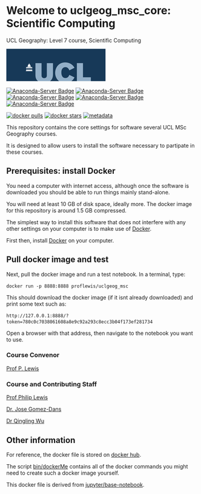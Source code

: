 # Welcome to uclgeog_msc_core: Scientific Computing 
UCL Geography: Level 7 course, Scientific Computing



![](images/ucl_logo.png)

[![Anaconda-Server Badge](https://anaconda.org/proflewis/uclgeog_msc/badges/platforms.svg)](https://anaconda.org/proflewis/uclgeog_msc)
[![Anaconda-Server Badge](https://anaconda.org/proflewis/uclgeog_msc/badges/latest_release_date.svg)](https://anaconda.org/proflewis/uclgeog_msc)
[![Anaconda-Server Badge](https://anaconda.org/proflewis/uclgeog_msc/badges/version.svg)](https://anaconda.org/proflewis/uclgeog_msc)
[![Anaconda-Server Badge](https://anaconda.org/proflewis/uclgeog_msc/badges/downloads.svg)](https://anaconda.org/proflewis/uclgeog_msc)
[![Anaconda-Server Badge](https://anaconda.org/proflewis/uclgeog_msc/badges/installer/conda.svg)](https://conda.anaconda.org/proflewis)

[![docker pulls](https://img.shields.io/docker/pulls/proflewis/uclgeog_msc.svg)](https://hub.docker.com/proflewis/uclgeog_msc) [![docker stars](https://img.shields.io/docker/stars/proflewis/uclgeog_msc.svg)](https://hub.docker.com/r/proflewis/uclgeog_msc) 
[![metadata](https://images.microbadger.com/badges/image/proflewis/uclgeog_msc.svg)](https://microbadger.com/images/proflewis/uclgeog_msc "proflewis/uclgeog_msc image metadata")

This repository contains the core settings for software  several UCL MSc Geography courses.

It is designed to allow users to install the software necessary to partipate in these courses.


Prerequisites: install Docker
-------------

You need a computer with internet access, although once the software is downloaded you should be able to run things mainly stand-alone.

You will need at least 10 GB of disk space, ideally more. The docker image for this repository is around 1.5 GB compressed.

The simplest way to install this software that does not interfere with any other settings on your computer is to make use of [Docker](https://www.docker.com/products/docker-desktop).

First then, install [Docker](https://www.docker.com/products/docker-desktop) on your computer.

Pull docker image and test
-----------------

Next, pull the docker image and run a test notebook. In a terminal, type:

	docker run -p 8888:8888 proflewis/uclgeog_msc 

This should download the docker image (if it isnt already downloaded) and print some text such as:

	http://127.0.0.1:8888/?token=780c0c7038061608a8e9c92a293c8ecc3b04f173ef281734

Open a browser with that address, then navigate to the notebook you want to use.

### Course Convenor

[Prof P. Lewis](http://www.geog.ucl.ac.uk/~plewis)

### Course and Contributing Staff

[Prof Philip Lewis](http://www.geog.ucl.ac.uk/~plewis)  

[Dr. Jose Gomez-Dans](http://www.geog.ucl.ac.uk/about-the-department/people/research-staff/research-staff/jose-gomez-dans/)

[Dr Qingling Wu](http://www.geog.ucl.ac.uk/about-the-department/people/research-staff/research-staff/qingling-wu/)

Other information
-----------------

For reference, the docker file is stored on [docker hub](https://hub.docker.com/r/proflewis/uclgeog_msc).

The script [bin/dockerMe](bin/dockerMe) contains all of the docker commands you might need to create such a docker image yourself.

This docker file is derived from [jupyter/base-notebook](https://hub.docker.com/r/jupyter/base-notebook/).
